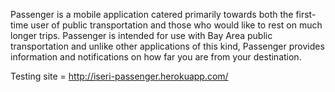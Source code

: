 Passenger is a mobile application catered primarily towards both the first-time user of public transportation and those who would like to rest on much longer trips. Passenger is intended for use with Bay Area public transportation and unlike other applications of this kind, Passenger provides information and notifications on how far you are from your destination.


Testing site = http://iseri-passenger.herokuapp.com/
